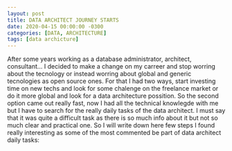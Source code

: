 ```yaml
---
layout: post
title: DATA ARCHITECT JOURNEY STARTS
date: 2020-04-15 00:00:00 -0300
categories: [DATA, ARCHITECTURE]
tags: [data archicture]
---
```

After some years working as a database administrator, architect, consultant... I decided to make a change on my carreer and stop worring about the tecnology or instead worring about global and generic tecnologies as open source ones. For that I had two ways, start investing time on new techs and look for some chalenge on the freelance market or do it more global and look for a data architecture possition. So the second option came out really fast, now I had all the technical knowlegde with me but I have to search for the really daily tasks of the data architect. I must say that it was quite a difficult task as there is so much info about it but not so much clear and practical one. So I will write down here few steps I found really interesting as some of the most commented be part of data architect daily tasks:

